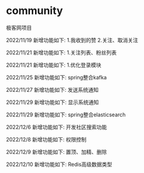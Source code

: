 # community
极客网项目

2022/11/19
新增功能如下:
1.我收到的赞
2.关注、取消关注

2022/11/21
新增功能如下:
1.关注列表、粉丝列表

2022/11/21
新增功能如下:
1.优化登录模块

2022/11/25
新增功能如下:
spring整合kafka

2022/11/27
新增功能如下:
发送系统通知

2022/11/29
新增功能如下:
显示系统通知

2022/11/29
新增功能如下:
spring整合elasticsearch

2022/12/6
新增功能如下:
开发社区搜索功能

2022/12/8
新增功能如下:
权限控制

2022/12/9
新增功能如下:
置顶、加精、删除

2022/12/10
新增功能如下:
Redis高级数据类型
